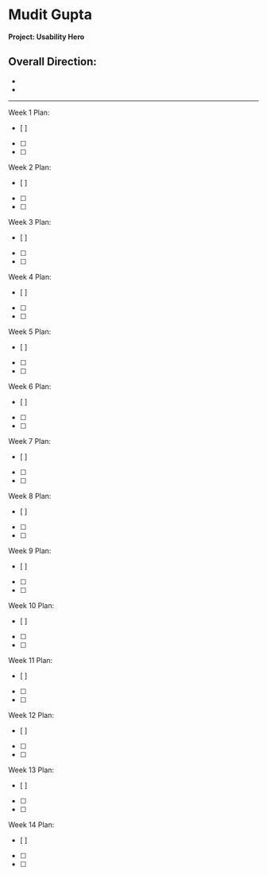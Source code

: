 # Mudit Gupta

**Project: Usability Hero**

Overall Direction:
- 
- 
- 

---

Week 1 Plan:
- [ ] 
- [ ] 
- [ ] 

Week 2 Plan:
- [ ] 
- [ ] 
- [ ] 

Week 3 Plan:
- [ ] 
- [ ] 
- [ ] 

Week 4 Plan:
- [ ] 
- [ ] 
- [ ] 

Week 5 Plan:
- [ ] 
- [ ] 
- [ ] 

Week 6 Plan:
- [ ] 
- [ ] 
- [ ] 

Week 7 Plan:
- [ ] 
- [ ] 
- [ ] 

Week 8 Plan:
- [ ] 
- [ ] 
- [ ] 

Week 9 Plan:
- [ ] 
- [ ] 
- [ ] 

Week 10 Plan:
- [ ] 
- [ ] 
- [ ] 

Week 11 Plan:
- [ ] 
- [ ] 
- [ ] 

Week 12 Plan:
- [ ] 
- [ ] 
- [ ] 

Week 13 Plan:
- [ ] 
- [ ] 
- [ ] 

Week 14 Plan:
- [ ] 
- [ ] 
- [ ] 
